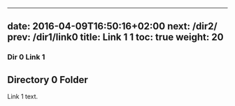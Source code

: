 
---
date: 2016-04-09T16:50:16+02:00
next: /dir2/
prev: /dir1/link0
title: Link 1 1
toc: true
weight: 20
---

### Dir 0 Link 1

## Directory 0 Folder

Link 1 text.
